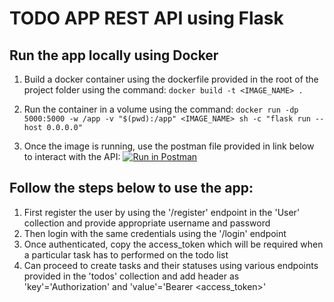 # TODO APP REST API using Flask

## Run the app locally using Docker

1. Build a docker container using the dockerfile provided in the root of the project folder using the command:
`docker build -t <IMAGE_NAME> .`

2. Run the container in a volume using the command:
`docker run -dp 5000:5000 -w /app -v "$(pwd):/app" <IMAGE_NAME> sh -c "flask run --host 0.0.0.0"`

3. Once the image is running, use the postman file provided in link below to interact with the API:
[![Run in Postman](https://run.pstmn.io/button.svg)](https://god.gw.postman.com/run-collection/20771641-78558435-933a-4a76-8496-6f5ef6bcce76?action=collection%2Ffork&collection-url=entityId%3D20771641-78558435-933a-4a76-8496-6f5ef6bcce76%26entityType%3Dcollection%26workspaceId%3Df7d0cbbf-27b3-4af2-b821-347154ded30d)

## Follow the steps below to use the app:

1. First register the user by using the '/register' endpoint in the 'User' collection and provide appropriate username and password
2. Then login with the same credentials using the '/login' endpoint
3. Once authenticated, copy the access_token which will be required when a particular task has to performed on the todo list
4. Can proceed to create tasks and their statuses using various endpoints provided in the 'todos' collection and add header as 'key'='Authorization' and 'value'='Bearer <access_token>' 